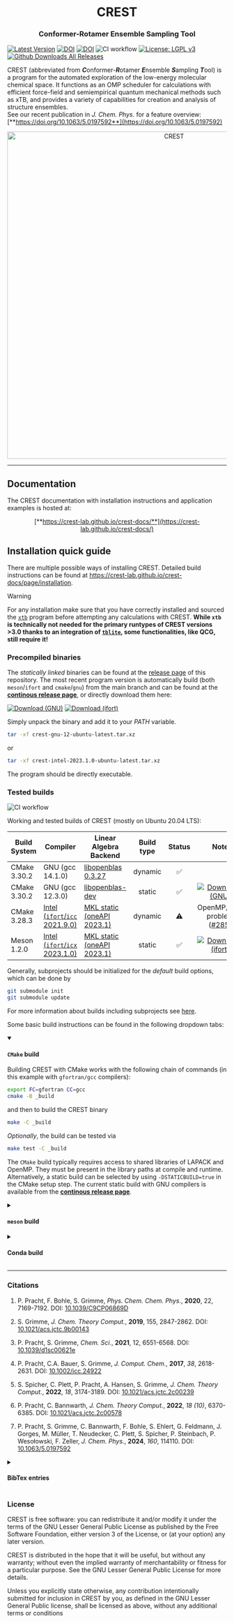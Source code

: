 <h1 align="center">CREST</h1>
<h3 align="center">Conformer-Rotamer Ensemble Sampling Tool</h3>
<p align="center">

[![Latest Version](https://img.shields.io/github/v/release/crest-lab/crest?color=khaki)](https://github.com/crest-lab/crest/releases/latest)
[![DOI](https://img.shields.io/badge/DOI-10.1039%2Fc9cp06869d%20-blue)](http://dx.doi.org/10.1039/c9cp06869d)
[![DOI](https://img.shields.io/badge/DOI-10.1063%2F5.0197592-blue)](https://doi.org/10.1063/5.0197592)
![CI workflow](https://github.com/crest-lab/crest/actions/workflows/build.yml/badge.svg)
[![License: LGPL v3](https://img.shields.io/badge/License-LGPL_v3-coral.svg)](https://www.gnu.org/licenses/lgpl-3.0)
[![Github Downloads All Releases](https://img.shields.io/github/downloads/crest-lab/crest/total)](https://github.com/crest-lab/crest/releases)

</p>

CREST (abbreviated from ***C***onformer-***R***otamer ***E***nsemble ***S***ampling ***T***ool) is a program for the automated exploration of the low-energy molecular chemical space.
It functions as an OMP scheduler for calculations with efficient force-field and semiempirical quantum mechanical methods such as xTB, and provides
a variety of capabilities for creation and analysis of structure ensembles.<br> See our recent publication in *J. Chem. Phys.* for a feature overview: [**https://doi.org/10.1063/5.0197592**](https://doi.org/10.1063/5.0197592)

<div align="center">
<img src="./assets/newtoc.png" alt="CREST" width="750">
</div>

---

## Documentation

The CREST documentation with installation instructions and application examples is hosted at: <br>
<div align="center">

[**https://crest-lab.github.io/crest-docs/**](https://crest-lab.github.io/crest-docs/)

</div>

## Installation quick guide

There are multiple possible ways of installing CREST. Detailed build instructions can be found at <https://crest-lab.github.io/crest-docs/page/installation>.

> [!WARNING]  
> For any installation make sure that you have correctly installed and sourced the [`xtb`](https://github.com/grimme-lab/xtb) program before attempting any calculations with CREST.
> **While `xtb` is technically not needed for the primary runtypes of CREST versions >3.0 thanks to an integration of [`tblite`](https://github.com/tblite/tblite), some functionalities, like QCG, still require it!**

### Precompiled binaries

The *statically linked* binaries can be found at the [release page](https://github.com/crest-lab/crest/releases) of this repository.
The most recent program version is automatically build (both `meson`/`ifort` and `cmake`/`gnu`) from the main branch and can be found at the [**continous release page**](https://github.com/crest-lab/crest/releases/tag/latest), or directly download them here:

[![Download (GNU)](https://img.shields.io/badge/download-GNU_build_binary-green)](https://github.com/crest-lab/crest/releases/download/latest/crest-gnu-12-ubuntu-latest.tar.xz)
[![Download (ifort)](https://img.shields.io/badge/download-ifort_build_binary-blue.svg)](https://github.com/crest-lab/crest/releases/download/latest/crest-intel-2023.1.0-ubuntu-latest.tar.xz)

Simply unpack the binary  and add it to your *PATH* variable.
```bash
tar -xf crest-gnu-12-ubuntu-latest.tar.xz
```
or
```bash
tar -xf crest-intel-2023.1.0-ubuntu-latest.tar.xz
```
The program should be directly executable.

### Tested builds
![CI workflow](https://github.com/crest-lab/crest/actions/workflows/build.yml/badge.svg)

Working and tested builds of CREST (mostly on Ubuntu 20.04 LTS):

| Build System | Compiler | Linear Algebra Backend | Build type     | Status     | Note |
|--------------|----------|------------------------|:--------------:|:----------:|:----:|
| CMake 3.30.2 | GNU (gcc 14.1.0)  | [libopenblas 0.3.27](https://anaconda.org/conda-forge/libopenblas) | dynamic | ✅ ||
| CMake 3.30.2 | GNU (gcc 12.3.0)  | [libopenblas-dev](https://packages.debian.org/stable/libdevel/libopenblas-dev) | static  | ✅ | [![Download (GNU)](https://img.shields.io/badge/download-GNU_build_binary-green)](https://github.com/crest-lab/crest/releases/download/latest/crest-gnu-12-ubuntu-latest.tar.xz)|
| CMake 3.28.3 | [Intel (`ifort`/`icc` 2021.9.0)](https://www.intel.com/content/www/us/en/developer/tools/oneapi/toolkits.html)   | [MKL static (oneAPI 2023.1)](https://www.intel.com/content/www/us/en/developer/tools/oneapi/onemkl.html) | dynamic | ⚠️  | OpenMP/MKL problem ([#285](https://github.com/crest-lab/crest/issues/285)) |
| Meson 1.2.0 | [Intel (`ifort`/`icx` 2023.1.0)](https://www.intel.com/content/www/us/en/developer/tools/oneapi/toolkits.html)   | [MKL static (oneAPI 2023.1)](https://www.intel.com/content/www/us/en/developer/tools/oneapi/onemkl.html) | static  | ✅ | [![Download (ifort)](https://img.shields.io/badge/download-ifort_build_binary-blue.svg)](https://github.com/crest-lab/crest/releases/download/latest/crest-intel-2023.1.0-ubuntu-latest.tar.xz) |


Generally, subprojects should be initialized for the *default* build options, which can be done by 
```bash
git submodule init
git submodule update
```
For more information about builds including subprojects see [here](./subprojects/README.md).

Some basic build instructions can be found in the following dropdown tabs:



<details open>
<summary><h4><code>CMake</code> build</h4></summary>
<!-- blank line to recover markdown format-->

Building CREST with CMake works with the following chain of commands (in this example with `gfortran/gcc` compilers):
```bash
export FC=gfortran CC=gcc
cmake -B _build
```
and then to build the CREST binary
```bash
make -C _build
```
*Optionally*, the build can be tested via
```bash
make test -C _build
```
The `CMake` build typically requires access to shared libraries of LAPACK and OpenMP. They must be present in the library paths at compile and runtime.
Alternatively, a static build can be selected by using `-DSTATICBUILD=true` in the CMake setup step. The current static build with GNU compilers is available from the [**continous release page**](https://github.com/crest-lab/crest/releases/tag/latest). 
</details>

<details>
<summary><h4><code>meson</code> build</h4></summary>
<!-- blank line to recover markdown format-->

For the setup an configuration of meson see also the [meson setup](https://github.com/grimme-lab/xtb/blob/master/meson/README.adoc) page hosted at the `xtb` repository.
The chain of commands to build CREST with meson is:

```bash
export FC=ifort CC=icc
meson setup _build --prefix=$PWD/_dist
meson install -C _build
```

The `meson` build of CREST is mainly focused on and tested with the Intel `ifort`/`icc` compilers.
When using newer versions of Intel's oneAPI, replacing `icc` with `icx` should work. Please refrain from using `ifx` instead of `ifort`, however.
When attempting to build with `gfortran` and `gcc`, add `-Dla_backend=mkl` to the meson setup command. Compatibility with the GNU compilers might be limited. We recommend the CMake build (see the corresponding section) in this instance.

By default the `meson` build will create a **statically** linked binary.
</details>


<details>
<summary><h4>Conda build</h4></summary>
<!-- blank line to recover markdown format-->

A [conda-forge](https://github.com/conda-forge) feedstock is maintained at <https://github.com/conda-forge/crest-feedstock>.

Installing CREST from the `conda-forge` channel can be achieved by adding `conda-forge` to your channels with:

```
conda config --add channels conda-forge
conda config --set channel_priority strict
```

Once the `conda-forge` channel has been enabled, CREST can be installed with `conda`:

```
conda install crest
```

The confa-forge distribution is based on a CMake/`gfortran` build. 
</details>


---

### Citations

1. P. Pracht, F. Bohle, S. Grimme, *Phys. Chem. Chem. Phys.*, **2020**, 22, 7169-7192.
  DOI: [10.1039/C9CP06869D](https://dx.doi.org/10.1039/C9CP06869D)

2. S. Grimme, *J. Chem. Theory Comput.*, **2019**, 155, 2847-2862.
  DOI: [10.1021/acs.jctc.9b00143](https://dx.doi.org/10.1021/acs.jctc.9b00143)

3. P. Pracht, S. Grimme, *Chem. Sci.*, **2021**, 12, 6551-6568.
  DOI: [10.1039/d1sc00621e](https://dx.doi.org/10.1039/d1sc00621e)

4. P. Pracht, C.A. Bauer, S. Grimme, *J. Comput. Chem.*, **2017**, *38*, 2618-2631. 
  DOI: [10.1002/jcc.24922](https://dx.doi.org/10.1002/jcc.24922)

5. S. Spicher, C. Plett, P. Pracht, A. Hansen, S. Grimme,  *J. Chem. Theory Comput.*, **2022**,
  *18*, 3174-3189. DOI: [10.1021/acs.jctc.2c00239](https://dx.doi.org/10.1021/acs.jctc.2c00239)

6. P. Pracht, C. Bannwarth, *J. Chem. Theory Comput.*, **2022**, *18 (10)*, 6370-6385. DOI: [10.1021/acs.jctc.2c00578](https://dx.doi.org/10.1021/acs.jctc.2c00578)

7. P. Pracht, S. Grimme, C. Bannwarth, F. Bohle, S. Ehlert, G. Feldmann, J. Gorges, M. Müller, T. Neudecker, C. Plett, S. Spicher, P. Steinbach, P. Wesołowski, F. Zeller, *J. Chem. Phys.*, **2024**, *160*, 114110. DOI: [10.1063/5.0197592](https://doi.org/10.1063/5.0197592)

<details>
<summary><h4>BibTex entries</h4></summary>
<!-- blank line to recover markdown format-->

```
@article{Pracht2020,
  author ="Pracht, Philipp and Bohle, Fabian and Grimme, Stefan",
  title  ="Automated exploration of the low-energy chemical space with fast quantum chemical methods",
  journal  ="Phys. Chem. Chem. Phys.",
  year  ="2020",
  volume  ="22",
  issue  ="14",
  pages  ="7169-7192",
  doi  ="10.1039/C9CP06869D"
}

@article{Grimme2019,
  author = {Grimme, Stefan},
  title = {Exploration of Chemical Compound, Conformer, and Reaction Space with Meta-Dynamics Simulations Based on Tight-Binding Quantum Chemical Calculations},
  journal = {J. Chem. Theory Comput.},
  volume = {15},
  number = {5},
  pages = {2847-2862},
  year = {2019},
  doi = {10.1021/acs.jctc.9b00143}
}

@article{Pracht2021,
  author ="Pracht, Philipp and Grimme, Stefan",
  title  ="Calculation of absolute molecular entropies and heat capacities made simple",
  journal  ="Chem. Sci.",
  year  ="2021",
  volume  ="12",
  issue  ="19",
  pages  ="6551-6568",
  doi  ="10.1039/D1SC00621E",
  url  ="http://dx.doi.org/10.1039/D1SC00621E"
}

@article{Pracht2017,
  author = {Pracht, Philipp and Bauer, Christoph Alexander and Grimme, Stefan},
  title = {Automated and efficient quantum chemical determination and energetic ranking of molecular protonation sites},
  journal = {J. Comput. Chem.},
  volume = {38},
  number = {30},
  pages = {2618-2631},
  doi = {https://doi.org/10.1002/jcc.24922},
  url = {https://onlinelibrary.wiley.com/doi/abs/10.1002/jcc.24922},
  year = {2017}
}

@article{Spicher2022,
  author = {Spicher, Sebastian and Plett, Christoph and Pracht, Philipp and Hansen, Andreas and Grimme, Stefan},
  title = {Automated Molecular Cluster Growing for Explicit Solvation by Efficient Force Field and Tight Binding Methods},
  journal = {J. Chem. Theory Comput.},
  volume = {18},
  number = {5},
  pages = {3174-3189},
  year = {2022},
  doi = {10.1021/acs.jctc.2c00239}
}

@article{Pracht2022,
  author = {Pracht, Philipp and Bannwarth, Christoph},
  title = {Fast Screening of Minimum Energy Crossing Points with Semiempirical Tight-Binding Methods},
  journal = {J. Chem. Theory Comput.},
  volume = {18},
  number = {10},
  pages = {6370-6385},
  year = {2022},
  doi = {10.1021/acs.jctc.2c00578}
}

@article{Pracht2024,
  author = {Pracht, Philipp and Grimme, Stefan and Bannwarth, Christoph and Bohle, Fabian and Ehlert, Sebastian and Feldmann, Gereon and Gorges, Johannes and M\"uller, Marcel and Neudecker, Tim and Plett, Christoph and Spicher, Sebastian and Steinbach, Pit and Weso\{}lowski, Patryk A. and Zeller, Felix},
  title = "{CREST - A program for the exploration of low-energy molecular chemical space}",
  journal = {J. Chem. Phys.},
  volume = {160},
  number = {11},
  pages = {114110},
  year = {2024},
  month = {03},
  issn = {0021-9606},
  doi = {10.1063/5.0197592},
  url = {https://doi.org/10.1063/5.0197592}
}
```
</details>




### License

CREST is free software: you can redistribute it and/or modify it under the terms of the GNU Lesser General Public License as published by the Free Software Foundation, either version 3 of the License, or (at your option) any later version.

CREST is distributed in the hope that it will be useful, but without any warranty; without even the implied warranty of merchantability or fitness for a particular purpose. See the GNU Lesser General Public License for more details.

Unless you explicitly state otherwise, any contribution intentionally submitted for inclusion in CREST by you, as defined in the GNU Lesser General Public license, shall be licensed as above, without any additional terms or conditions
